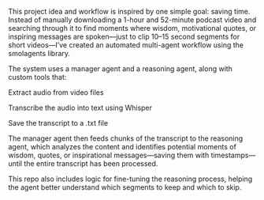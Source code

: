 This project idea and workflow is inspired by one simple goal: saving time. Instead of manually downloading a 1-hour and 52-minute podcast video and searching through it to find moments where wisdom, motivational quotes, or inspiring messages are spoken—just to clip 10–15 second segments for short videos—I’ve created an automated multi-agent workflow using the smolagents library.

The system uses a manager agent and a reasoning agent, along with custom tools that:

Extract audio from video files

Transcribe the audio into text using Whisper

Save the transcript to a .txt file

The manager agent then feeds chunks of the transcript to the reasoning agent, which analyzes the content and identifies potential moments of wisdom, quotes, or inspirational messages—saving them with timestamps—until the entire transcript has been processed.

This repo also includes logic for fine-tuning the reasoning process, helping the agent better understand which segments to keep and which to skip.